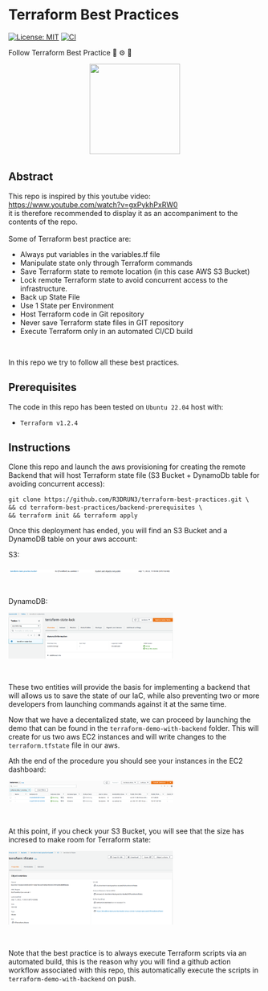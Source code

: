# Terraform Best Practices
[![License: MIT](https://img.shields.io/badge/License-MIT-yellow.svg)](https://opensource.org/licenses/MIT)
[![CI](https://github.com/R3DRUN3/terraform-best-practices/actions/workflows/CI.yml/badge.svg)](https://github.com/R3DRUN3/terraform-best-practices/actions/workflows/CI.yml)

Follow Terraform Best Practice 🤖 ⚙️ 🔧

<p align="center"><img width="180" height="180" src="https://github.com/yurijserrano/Github-Profile-Readme-Logos/blob/master/cloud/terraform.png"></p>

## Abstract
This repo is inspired by this youtube video: https://www.youtube.com/watch?v=gxPykhPxRW0
<br>
it is therefore recommended to display it as an accompaniment to the contents of the repo.
<br>
<br>
Some of Terraform best practice are:

- Always put variables in the variables.tf file
- Manipulate state only through Terraform commands
- Save Terraform state to remote location (in this case AWS S3 Bucket)
- Lock remote Terraform state to avoid concurrent access to the infrastructure.
- Back up State File
- Use 1 State per Environment
- Host Terraform code in Git repository
- Never save Terraform state files in GIT repository
- Execute Terraform only in an automated CI/CD build

<br>

In this repo we try to follow all these best practices.



## Prerequisites
The code in this repo has been tested on `Ubuntu 22.04` host with:

- `Terraform v1.2.4`

## Instructions
Clone this repo and launch the aws provisioning for creating the remote Backend that will host Terraform state file (S3 Bucket + DynamoDb table for avoiding concurrent access):

```console
git clone https://github.com/R3DRUN3/terraform-best-practices.git \
&& cd terraform-best-practices/backend-prerequisites \
&& terraform init && terraform apply
```

Once this deployment has ended, you will find an S3 Bucket and a DynamoDB table on your aws account:

S3:
<div style="width: 65%; height: 65%">

  ![](images/tf-state-s3-bucket.png)
  
</div>  
<br/>

DynamoDB:
<div style="width: 65%; height: 65%">

  ![](images/tf-state-dynamodb-lock-table.png)
  
</div>  
<br/>


These two entities will provide the basis for implementing a backend that will allows us to save the state of our IaC, while also preventing two or more developers from launching commands against it at the same time.

Now that we have a decentalized state, we can proceed by launching the demo that can be found in the `terraform-demo-with-backend` folder.
This will create for us two aws EC2 instances and will write changes to the `terraform.tfstate` file in our aws.

Ath the end of the procedure you should see your instances in the EC2 dashboard:

<div style="width: 65%; height: 65%">

  ![](images/tf-demo-ec2-instances.png)
  
</div>  
<br/>


At this point, if you check your S3 Bucket, you will see that the size has incresed to make room for Terraform state:


<div style="width: 65%; height: 65%">

  ![](images/tf-state-s3-bucket-full.png)
  
</div>  
<br/>


Note that the best practice is to always execute Terraform scripts via an automated build, this is the reason why you will find a github action workflow associated with this repo, this automatically execute the scripts in `terraform-demo-with-backend` on push.

